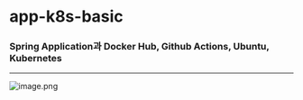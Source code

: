 # app-k8s-basic

### Spring Application과 Docker Hub, Github Actions, Ubuntu, Kubernetes 
----
![image.png](https://prod-files-secure.s3.us-west-2.amazonaws.com/a0d6339e-eca1-422e-b8b2-59308b015275/22001b81-c5b0-4a94-ab43-028e2e5dddde/image.png)
